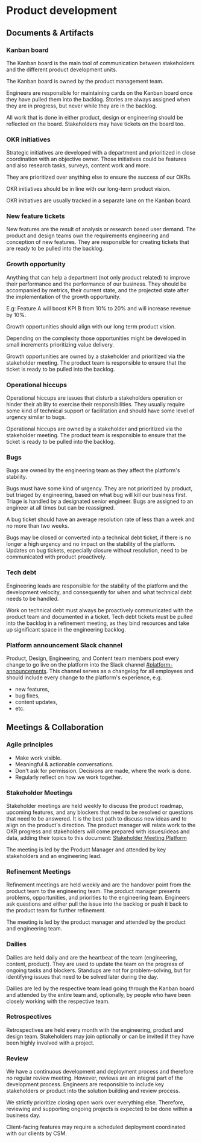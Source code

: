 # Product development

## Documents & Artifacts

### Kanban board

The Kanban board is the main tool of communication between stakeholders and the different product development units.

The Kanban board is owned by the product management team.

Engineers are responsible for maintaining cards on the Kanban board once they have pulled them into the backlog. Stories are always assigned when they are in progress, but never while they are in the backlog.

All work that is done in either product, design or engineering should be reflected on the board. Stakeholders may have tickets on the board too.

### OKR initiatives

Strategic initiatives are developed with a department and prioritized in close coordination with an objective owner. Those initiatives could be features and also research tasks, surveys, content work and more.

They are prioritized over anything else to ensure the success of our OKRs.

OKR initiatives should be in line with our long-term product vision.

OKR initiatives are usually tracked in a separate lane on the Kanban board.

### New feature tickets

New features are the result of analysis or research based user demand.
The product and design teams own the requirements engineering and conception of new features.
They are responsible for creating tickets that are ready to be pulled into the backlog.

### Growth opportunity

Anything that can help a department (not only product related) to improve their performance and the performance of our business.
They should be accompanied by metrics, their current state, and the projected state after the implementation of the growth opportunity.

E.g: Feature A will boost KPI B from 10% to 20% and will increase revenue by 10%.

Growth opportunities should align with our long term product vision.

Depending on the complexity those opportunities might be developed in small increments prioritizing value delivery.

Growth opportunities are owned by a stakeholder and prioritized via the stakeholder meeting.
The product team is responsible to ensure that the ticket is ready to be pulled into the backlog.

### Operational hiccups

Operational hiccups are issues that disturb a stakeholders operation or hinder their ability to exercise their responsibilities.
They usually require some kind of technical support or facilitation and should have some level of urgency similar to bugs.

Operational hiccups are owned by a stakeholder and prioritized via the stakeholder meeting.
The product team is responsible to ensure that the ticket is ready to be pulled into the backlog.

### Bugs

Bugs are owned by the engineering team as they affect the platform's stability.

Bugs must have some kind of urgency. They are not prioritized by product, but triaged by engineering, based on what bug will kill our business first. Triage is handled by a designated senior engineer. Bugs are assigned to an engineer at all times but can be reassigned.

A bug ticket should have an average resolution rate of less than a week and no more than two weeks.

Bugs may be closed or converted into a technical debt ticket, if there is no longer a high urgency and no impact on the stability of the platform.
Updates on bug tickets, especially closure without resolution, need to be communicated with product proactively.

### Tech debt

Engineering leads are responsible for the stability of the platform and the development velocity, and consequently for when and what technical debt needs to be handled.

Work on technical debt must always be proactively communicated with the product team and documented in a ticket. Tech debt tickets must be pulled into the backlog in a refinement meeting, as they bind resources and take up significant space in the engineering backlog.

### Platform announcement Slack channel

Product, Design, Engineering, and Content team members post every change to go live on the platform into the Slack channel [#platform-announcements](https://voiio.slack.com/archives/C02BXK6R16V).
This channel serves as a changelog for all employees and should include every change to the platform's experience, e.g.

* new features,
* bug fixes,
* content updates,
* etc.

## Meetings & Collaboration

### Agile principles

* Make work visible.
* Meaningful & actionable conversations.
* Don't ask for permission. Decisions are made, where the work is done.
* Regularly reflect on how we work together.

### Stakeholder Meetings

Stakeholder meetings are held weekly to discuss the product roadmap, upcoming features, and any blockers that need to be resolved or questions that need to be answered. It is the best path to discuss new ideas and to align on the product's direction. The product manager will relate work to the OKR progress and stakeholders will come prepared with issues/ideas and data, adding their topics to this document: [Stakeholder Meeting Platform](https://docs.google.com/document/d/1uhX68whx9T56unUlEUdyjUdq_dOJpHwO7Ycv892hqA8/edit)

The meeting is led by the Product Manager and attended by key stakeholders and an engineering lead.

### Refinement Meetings

Refinement meetings are held weekly and are the handover point from the product team to the engineering team. The product manager presents problems, opportunities, and priorities to the engineering team. Engineers ask questions and either pull the issue into the backlog or push it back to the product team for further refinement.

The meeting is led by the product manager and attended by the product and engineering team.

### Dailies

Dailies are held daily and are the heartbeat of the team (engineering, content, product). They are used to update the team on the progress of ongoing tasks and blockers. Standups are not for problem-solving, but for identifying issues that need to be solved later during the day.

Dailies are led by the respective team lead going through the Kanban board and attended by the entire team and, optionally, by people who have been closely working with the respective team.

### Retrospectives

Retrospectives are held every month with the engineering, product and design team. Stakeholders may join optionally or can be invited if they have been highly involved with a project.

### Review

We have a continuous development and deployment process and therefore no regular review meeting. However, reviews are an integral part of the development process. Engineers are responsible to include key stakeholders or product into the solution building and review process.

We strictly prioritize closing open work over everything else.
Therefore, reviewing and supporting ongoing projects is expected to be done within a business day.

Client-facing features may require a scheduled deployment coordinated with our clients by CSM.
